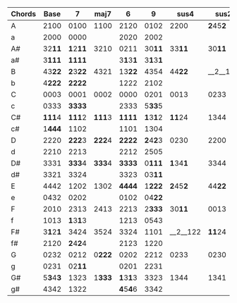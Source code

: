 | Chords | Base         | 7            | maj7     | 6            | 9            | sus4         | sus2         | 7sus4        | aug      | dim  | add9         |
|--------|--------------|--------------|----------|--------------|--------------|--------------|--------------|--------------|----------|------|--------------|
| A      | 2100         | 0100         | 1100     | 2120         | 0102         | 2200         | **2**45**2** | 0200         | 2**11**4 | 2323 | 2102         |
| a      | 2000         | 0000         |          | 2020         | 2002         |              |              |              |          |      |              |
| A#     | 32**11**     | **1**2**11** | 3210     | 0211         | 30**11**     | 33**11**     | 30**11**     | **1**3**11** | 3221     | 3101 | 3213         |
| a#     | 3**111**     | **1111**     |          | 3**1**3**1** | 3**1**3**1** |              |              |              |          |      |              |
| B      | 43**22**     | **2**3**22** | 4321     | 13**22**     | 4354         | 44**22**     | __2__122     | **2**4**22** | 4332     | 4212 | 4324         |
| b      | 4**222**     | **2222**     |          | 1222         | 2102         |              |              |              |          |      |              |
| C      | 0003         | 0001         | 0002     | 0000         | 0201         | 0013         | 0233         | 0011         | 1003     | 0323 | 0433         |
| c      | 0333         | **3333**     |          | 2333         | 5**33**5     |              |              |              |          |      |              |
| C#     | **111**4     | **111**2     | **111**3 | **1111**     | **1**3**1**2 | **11**24     | 1344         | 1122         | 2110     | 0104 | 1314         |
| c#     | 1**444**     | 1102         |          | 1101         | 1304         |              |              |              |          |      |              |
| D      | 2220         | **222**3     | **222**4 | **2222**     | **2**4**2**3 | 0230         | 2200         | 2233         | 3221     | 1210 | 2425         |
| d      | 2210         | 2213         |          | 2212         | 2505         |              |              |              |          |      |              |
| D#     | 3331         | **333**4     | **333**4 | **3333**     | 0**111**     | **1**34**1** | 3344         | 3344         | 0332     | 2320 | 03**11**     |
| d#     | 3321         | 3324         |          | 3323         | 03**11**     |              |              |              |          |      |              |
| E      | 4442         | 1202         | 1302     | **4444**     | 1**222**     | **2**45**2** | 44**22**     | 3355         | 1003     | 0101 | 1422         |
| e      | 0432         | 0202         |          | 0102         | 04**22**     |              |              |              |          |      |              |
| F      | 2010         | 2313         | 2413     | 2213         | 2**333**     | 30**11**     | 0013         | 5566         | 2110     | 1212 | 0010         |
| f      | 1013         | **1**3**1**3 |          | 1213         | 0543         |              |              |              |          |      |              |
| F#     | 3**1**2**1** | 3424         | 3524     | 3324         | 1101         | __2__122     | **11**24     | 6677         | 3221     | 2323 | **11**2**1** |
| f#     | 2120         | **2**4**2**4 |          | 2123         | 1220         |              |              |              |          |      |              |
| G      | 0232         | 0212         | 0**222** | 0202         | 2212         | 0233         | 0230         | 0213         | 0332     | 0131 | 0**2**5**2** |
| g      | 0231         | 02**11**     |          | 0201         | 2231         |              |              |              |          |      |              |
| G#     | 5**3**4**3** | 1323         | 1**333** | **1**3**1**3 | 3323         | 1344         | 1341         | 1324         | 1003     | 1212 | **33**4**3** |
| g#     | 4342         | 1322         |          | **4**5**4**6 | 3342         |              |              |              |          |      |              |
